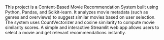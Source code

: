 This project is a Content-Based Movie Recommendation System built using Python, Pandas, and Scikit-learn. 
It analyzes movie metadata (such as genres and overviews) to suggest similar movies based on user selection. 
The system uses CountVectorizer and cosine similarity to compute movie similarity scores. 
A simple and interactive Streamlit web app allows users to select a movie and get relevant recommendations instantly.

